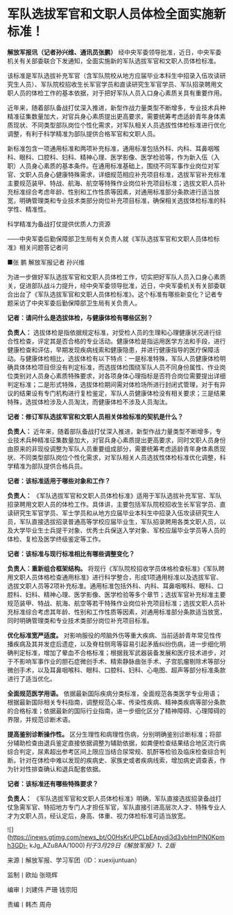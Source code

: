 # 军队选拔军官和文职人员体检全面实施新标准！

**解放军报讯（记者孙兴维、通讯员张鹏）** 经中央军委领导批准，近日，中央军委机关有关部委联合下发通知，全面实施新的军队选拔军官和文职人员体检标准。

该标准是军队选拔补充军官（含军队院校从地方应届毕业本科生中招录入伍攻读研究生人员）、军队院校招收生长军官学员和直读研究生军官学员、军队招录聘用文职人员的体检工作的基本依据，对于把好军队人员入口身心素质关具有重要作用。

近年来，随着部队备战打仗深入推进，新型作战力量类型不断增多，专业技术兵种精准征集数量加大，对官兵身心素质提出更高要求，需要统筹考虑适龄青年身体素质现状、不同类型部队岗位个性化需求，对军队相关人员选拔性体检标准进行优化调整，有利于科学精准为部队提供合格军官和文职人员。

新标准包含一项通用标准和两项补充标准，通用标准包括外科、内科、耳鼻咽喉科、眼科、口腔科、妇科、精神心理、医学影像、医学检验等，作为新入伍（入职）人员身心素质的基本条件。在通用标准基础上，围绕不同军事作业岗位对军官、文职人员身心健康特殊需求，详细规范相应补充项目标准，选拔军官补充标准主要规范装甲、特战、航海、航空等特殊作业岗位补充项目标准；选拔文职人员补充标准综合考虑年龄、性别和工作性质等因素，对通用标准部分条款进行适当放宽，明确管理类和专业技术类部分岗位补充项目标准，确保相关选拔体检标准的科学性、精准性。

科学精准为备战打仗提供优质人力资源

——中央军委后勤保障部卫生局有关负责人就《军队选拔军官和文职人员体检标准》相关问题答记者问

■张 鹏 解放军报记者 孙兴维

为进一步做好军队选拔军官和文职人员体检工作，切实把好军队人员入口身心素质关，促进部队战斗力提升，经中央军委领导批准，近日，中央军委机关有关部委联合出台了《军队选拔军官和文职人员体检标准》。这个标准有哪些新变化？记者专题采访了中央军委后勤保障部卫生局有关负责人。

**记者：请问什么是选拔体检，与健康体检有哪些区别？**

**负责人：**
选拔体检是指依据规定标准，对受检人员的生理和心理健康状况进行综合性检查，评定其是否合格的专业活动。健康体检是指运用医学方法和手段，进行健康检查和评估，早期发现疾病线索和健康隐患，并进行健康指导的医疗保障活动。与健康体检相比，选拔体检有以下特点：一是标准特殊，军队人员健康体检明确具体体检项目但没有判定标准，而选拔体检围绕军队人员不同身份属性、作业岗位类别对人员身心素质特殊要求，对各项身体心理指标是否符合岗位需要提出详细判定标准；二是形式特殊，选拔体检期间需对体检场所进行封闭式管理，对于有异议的结果设有专门机构进行复检鉴定，军队人员健康体检没有相关要求；三是结果特殊，选拔体检涉及人员淘汰，而健康体检不涉及人员淘汰。

**记者：修订军队选拔军官和文职人员相关体检标准的契机是什么？**

**负责人：**
近年来，随着部队备战打仗深入推进，新型作战力量类型不断增多，专业技术兵种精准征集数量加大，对官兵身心素质提出更高要求，同时文职人员身份由原来的非现役调整为军队人员重要组成部分，需要统筹考虑适龄青年身体素质现状、不同类型部队岗位个性化需求，对军队相关人员选拔性体检标准优化调整，科学精准为部队提供合格兵员。

**记者：该标准适用于哪些对象和工作？**

**负责人：**
《军队选拔军官和文职人员体检标准》适用于军队选拔补充军官、军队招录聘用文职人员的体检工作。具体讲，主要包括军队院校招收生长军官学员、直读研究生军官学员、军士学员和从地方应届毕业本科生中招录入伍攻读研究生人员，军队直接选拔招录普通高等学校应届毕业生，军队招录聘用各类文职人员，以及大学毕业生士兵提干对象、优秀士兵保送入学对象、军校应届毕业学员等人员的体检、复检及医学终级鉴定等工作。

**记者：该标准与现行标准相比有哪些调整变化？**

**负责人：重新组合框架结构。**
将现行《军队院校招收学员体格检查标准》《军队聘用文职人员体格检查通用标准》进行科学整合，形成1项通用标准以及选拔军官、选拔文职人员等2项补充标准。通用标准包括外科、内科、耳鼻咽喉科、眼科、口腔科、妇科、精神心理、医学影像、医学检验等多个章节；选拔军官补充标准主要规范装甲、特战、航海、航空等若干特殊作业岗位补充项目标准；选拔文职人员补充标准综合考虑其年龄、性别和工作性质等因素，对通用标准部分条款适当放宽，同时明确管理类和专业技术类部分岗位补充项目标准。

**优化标准宽严适度。**
对影响服役的颅脑外伤等重大疾病、当前适龄青年常见性传播疾病及其并发症后遗症，以及脊柱侧弯等容易引起矛盾纠纷伤病，进一步细化明确判定标准，增加了晕血不合格标准；根据我军武器装备发展和医疗技术进步，对于不影响军事作业的胆石症微创手术、精索静脉曲张手术、子宫肌瘤剔除术等部分微创手术，以及耳鼻咽喉科、眼科、口腔科、妇科、心电图、超声等部分标准条款进行了适当优化。

**全面规范医学用语。**
依据最新国际疾病分类标准，全面规范各类医学专业用语；根据最新国际相关专科指南，调整规范心率、传染性疾病、精神类疾病等部分条款的合格标准；依据最新的国际行业指南，进一步细化区分了精神障碍、心理障碍的界限，并规范诊断术语。

**提高鉴别诊断操作性。**
区分生理性和病理性伤病，分别明确鉴别诊断标准；将部分辅助检查由退兵鉴定直接依据调整为辅助依据，如粪便检查结果结合地区流行病综合判定，尿素超出参考区间上限应当结合尿常规、肌酐等检验及临床检查综合判断。针对在体检中难以发现的疾病史、家族史或者疾病线索，增加病史调查表，作为针对性排查确认和退兵配套依据。

**记者：该标准还有哪些特殊要求？**

**负责人：**
《军队选拔军官和文职人员体检标准》明确，军队直接选拔招录备战打仗急需军官、特招地方专门人才担任军官，军队直接引进高层次人才、特殊专业人才为文职人员，经认定后，身高、体重、视力体检标准可适当放宽。

![](https://inews.gtimg.com/news_bt/O0HsKrUPCLbEApydi3d3vbHmPlN0Kpmh3GDj-
kJg_AZu8AA/1000)_刊于3月29日《解放军报》1、2版_

来源丨解放军报、学习军团（ID：xuexijuntuan）

监制丨欧灿 张晓辉

编审丨刘建伟 严珊 钱宗阳

责编丨韩杰 周舟

